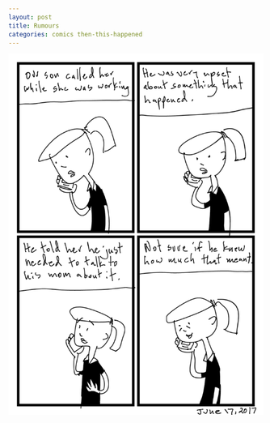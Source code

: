```yaml
---
layout: post
title: Rumours
categories: comics then-this-happened
---
```

![Rumours](/public/images/june-17-2017-comic.png)